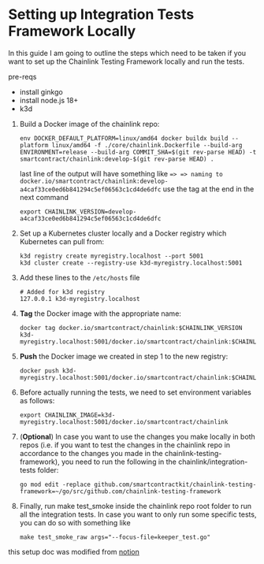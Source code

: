 # Setting up Integration Tests Framework Locally

In this guide I am going to outline the steps which need to be taken if you want to set up the Chainlink Testing Framework locally and run the tests.

pre-reqs
* install ginkgo
* install node.js 18+
* k3d 

1. Build a Docker image of the chainlink repo:

   ```shell
   env DOCKER_DEFAULT_PLATFORM=linux/amd64 docker buildx build --platform linux/amd64 -f ./core/chainlink.Dockerfile --build-arg ENVIRONMENT=release --build-arg COMMIT_SHA=$(git rev-parse HEAD) -t smartcontract/chainlink:develop-$(git rev-parse HEAD) .
   ```
   last line of the output will have something like 
   `=> => naming to docker.io/smartcontract/chainlink:develop-a4caf33ce0ed6b841294c5ef06563c1cd4de6dfc` 
   use the tag at the end in the next command
   ```shell
   export CHAINLINK_VERSION=develop-a4caf33ce0ed6b841294c5ef06563c1cd4de6dfc
   ```
2. Set up a Kubernetes cluster locally and a Docker registry which Kubernetes can pull from:

   ```shell
   k3d registry create myregistry.localhost --port 5001
   k3d cluster create --registry-use k3d-myregistry.localhost:5001
   ```

3. Add these lines to the `/etc/hosts` file

    ```shell
    # Added for k3d registry
    127.0.0.1 k3d-myregistry.localhost
    ```

4. **Tag** the Docker image with the appropriate name:

   ```shell
   docker tag docker.io/smartcontract/chainlink:$CHAINLINK_VERSION k3d-myregistry.localhost:5001/docker.io/smartcontract/chainlink:$CHAINLINK_VERSION
   ```

5. **Push** the Docker image we created in step 1 to the new registry:

   ```shell 
   docker push k3d-myregistry.localhost:5001/docker.io/smartcontract/chainlink:$CHAINLINK_VERSION
   ```

6. Before actually running the tests, we need to set environment variables as follows:

   ```shell
   export CHAINLINK_IMAGE=k3d-myregistry.localhost:5001/docker.io/smartcontract/chainlink
   ```

7. (**Optional**) In case you want to use the changes you make locally in both repos (i.e. if you want to test the changes in the chainlink repo in accordance to the changes you made in the chainlink-testing-framework), you need to run the following in the chainlink/integration-tests folder: 
   ```shell
   go mod edit -replace github.com/smartcontractkit/chainlink-testing-framework=~/go/src/github.com/chainlink-testing-framework
   ```

8. Finally, run make test_smoke inside the chainlink repo root folder to run all the integration tests. In case you want to only run some specific tests, you can do so with something like
    ```shell
    make test_smoke_raw args="--focus-file=keeper_test.go"
    ``` 

this setup doc was modified from [notion](https://www.notion.so/chainlink/Setting-up-Integration-Tests-Framework-Locally-dc0e3db7718b45ad9249e97d7ef74c51)
